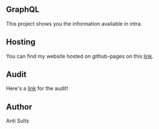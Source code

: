 ## GraphQL

This project shows you the information available in intra.

## Hosting

You can find my website hosted on github-pages on this [link](https://antisults.github.io/graphQL/).

## Audit

Here's a [link](https://github.com/01-edu/public/blob/master/subjects/graphql/audit/README.md) for the audit!

## Author

Anti Sults

